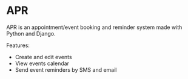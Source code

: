 APR
===

APR is an appointment/event booking and reminder system made with Python and Django.

Features:
*   Create and edit events
*   View events calendar
*   Send event reminders by SMS and email
